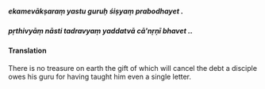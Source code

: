 ##### ekamevākṣaraṃ yastu guruḥ śiṣyaṃ prabodhayet .
##### pṛthivyāṃ nāsti tadravyaṃ yaddatvā cā'nṛṇī bhavet ..

#### Translation

There is no treasure on earth the gift of which will cancel the debt a disciple owes his guru for having taught him even a single letter.